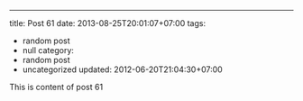 ---
title: Post 61
date: 2013-08-25T20:01:07+07:00
tags:
  - random post
  - null
category:
  - random post
  - uncategorized
updated: 2012-06-20T21:04:30+07:00

This is content of post 61